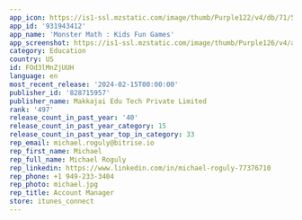 ```yaml
---
app_icon: https://is1-ssl.mzstatic.com/image/thumb/Purple122/v4/db/71/59/db7159a7-06c9-3e78-51ce-c0383c3ef144/AppIcon-1x_U007emarketing-0-7-0-85-220-0.png/1024x1024bb.png
app_id: '931943412'
app_name: 'Monster Math : Kids Fun Games'
app_screenshot: https://is1-ssl.mzstatic.com/image/thumb/Purple126/v4/a6/cc/19/a6cc19f4-8a03-1389-e6a8-5fb76cab8dab/f6dcc12b-3c53-4ea2-9f60-4b079b4e526b_6.5_01C.png/1284x2778bb.png
category: Education
country: US
id: FOd3lMnZjUUH
language: en
most_recent_release: '2024-02-15T00:00:00'
publisher_id: '828715957'
publisher_name: Makkajai Edu Tech Private Limited
rank: '497'
release_count_in_past_year: '40'
release_count_in_past_year_category: 15
release_count_in_past_year_top_in_category: 33
rep_email: michael.roguly@bitrise.io
rep_first_name: Michael
rep_full_name: Michael Roguly
rep_linkedin: https://www.linkedin.com/in/michael-roguly-77376710
rep_phone: +1 949-233-3404
rep_photo: michael.jpg
rep_title: Account Manager
store: itunes_connect
---
```

